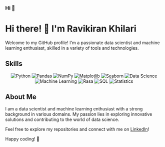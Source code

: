 ### Hi 👋

<!--
**Ravikiran004/Ravikiran004** is a ✨ _special_ ✨ repository because its `README.md` (this file) appears on your GitHub profile.

Here are some ideas to get you started:

- 🔭 I’m currently working on ...
- 🌱 I’m currently learning ...
- 👯 I’m looking to collaborate on ...
- 🤔 I’m looking for help with ...
- 💬 Ask me about ...
- 📫 How to reach me: ...
- 😄 Pronouns: ...
- ⚡ Fun fact: ...
-->


# Hi there! 👋 I'm Ravikiran Khilari

Welcome to my GitHub profile! I'm a passionate data scientist and machine learning enthusiast, skilled in a variety of tools and technologies.

## Skills

<p align="center">
  <!-- Python -->
  <img src="https://img.shields.io/badge/Python-3776AB?style=for-the-badge&logo=python&logoColor=white" alt="Python">
  
  <!-- Pandas -->
  <img src="https://img.shields.io/badge/Pandas-150458?style=for-the-badge&logo=pandas&logoColor=white" alt="Pandas">
  
  <!-- NumPy -->
  <img src="https://img.shields.io/badge/NumPy-013243?style=for-the-badge&logo=numpy&logoColor=white" alt="NumPy">
  
  <!-- Matplotlib -->
  <img src="https://img.shields.io/badge/Matplotlib-3776AB?style=for-the-badge&logo=python&logoColor=white" alt="Matplotlib">
  
  <!-- Seaborn -->
  <img src="https://img.shields.io/badge/Seaborn-3794FF?style=for-the-badge&logo=python&logoColor=white" alt="Seaborn">
  
  <!-- Data Science -->
  <img src="https://img.shields.io/badge/Data%20Science-8CAAE6?style=for-the-badge" alt="Data Science">
  
  <!-- Machine Learning -->
  <img src="https://img.shields.io/badge/Machine%20Learning-FDAB3D?style=for-the-badge" alt="Machine Learning">
  
  <!-- Rasa -->
  <img src="https://img.shields.io/badge/Rasa-3D2E62?style=for-the-badge" alt="Rasa">
  
  <!-- SQL -->
  <img src="https://img.shields.io/badge/SQL-00758F?style=for-the-badge&logo=sql&logoColor=white" alt="SQL">
  
  <!-- Statistics -->
  <img src="https://img.shields.io/badge/Statistics-1F425F?style=for-the-badge" alt="Statistics">
</p>

## About Me

I am a data scientist and machine learning enthusiast with a strong background in various domains. My passion lies in exploring innovative solutions and contributing to the world of data science.

Feel free to explore my repositories and connect with me on [LinkedIn](#)!

Happy coding! 🚀
